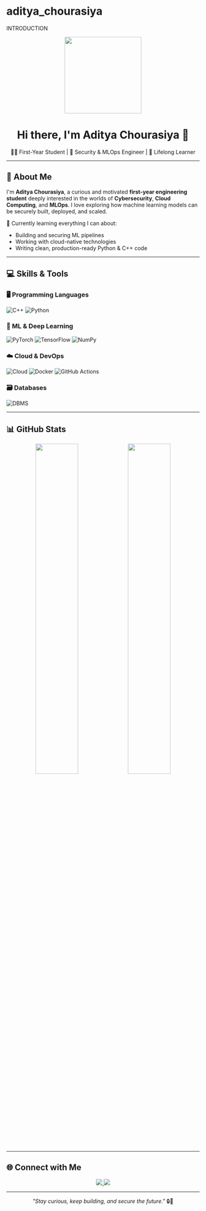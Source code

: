 # aditya_chourasiya
INTRODUCTION
<!-- HEADER GIF -->
<p align="center">
  <img src="https://media.giphy.com/media/qgQUggAC3Pfv687qPC/giphy.gif" width="200" />
</p>

<h1 align="center">Hi there, I'm Aditya Chourasiya 👋</h1>

<p align="center">
  🧑‍🎓 First-Year Student | 🔐 Security & MLOps Engineer | 🚀 Lifelong Learner  
</p>

---

## 🚀 About Me

I'm **Aditya Chourasiya**, a curious and motivated **first-year engineering student** deeply interested in the worlds of **Cybersecurity**, **Cloud Computing**, and **MLOps**. I love exploring how machine learning models can be securely built, deployed, and scaled.

🔭 Currently learning everything I can about:
- Building and securing ML pipelines
- Working with cloud-native technologies
- Writing clean, production-ready Python & C++ code

---

## 💻 Skills & Tools

### 🖥️ Programming Languages
![C++](https://img.shields.io/badge/C++-00599C?style=for-the-badge&logo=cplusplus&logoColor=white)
![Python](https://img.shields.io/badge/Python-3776AB?style=for-the-badge&logo=python&logoColor=white)

### 🧠 ML & Deep Learning
![PyTorch](https://img.shields.io/badge/PyTorch-EE4C2C?style=for-the-badge&logo=pytorch&logoColor=white)
![TensorFlow](https://img.shields.io/badge/TensorFlow-FF6F00?style=for-the-badge&logo=tensorflow&logoColor=white)
![NumPy](https://img.shields.io/badge/Numpy-013243?style=for-the-badge&logo=numpy&logoColor=white)

### ☁️ Cloud & DevOps
![Cloud](https://img.shields.io/badge/Cloud-AWS/GCP/Azure-0A66C2?style=for-the-badge)
![Docker](https://img.shields.io/badge/Docker-2496ED?style=for-the-badge&logo=docker&logoColor=white)
![GitHub Actions](https://img.shields.io/badge/GitHub_Actions-2088FF?style=for-the-badge&logo=github-actions&logoColor=white)

### 🗃️ Databases
![DBMS](https://img.shields.io/badge/DBMS-SQL/MySQL-4479A1?style=for-the-badge)

---

## 📊 GitHub Stats

<p align="center">
  <img src="https://github-readme-stats.vercel.app/api?username=adityachourasiya&show_icons=true&theme=tokyonight" width="47%" />
  <img src="https://github-readme-streak-stats.herokuapp.com/?user=adityachourasiya&theme=tokyonight" width="47%" />
</p>

---

## 🌐 Connect with Me

<p align="center">
  <a href="https://www.linkedin.com/in/aditya-chourasiya-4aa111249" target="_blank">
    <img src="https://img.shields.io/badge/LinkedIn-Aditya%20Chourasiya-0077B5?style=for-the-badge&logo=linkedin&logoColor=white" />
  </a>
  
  <a href="https://www.instagram.com/adityachourasiya76/?utm_source=qr&igsh=MTMzNzI3MzNraGc1OQ%3D%3D" target="_blank">
    <img src="https://img.shields.io/badge/Instagram-@adityachourasiya76-E4405F?style=for-the-badge&logo=instagram&logoColor=white" />
  </a>
</p>

---

<p align="center">
  <em>"Stay curious, keep building, and secure the future."</em> 🔒🚀
</p>

